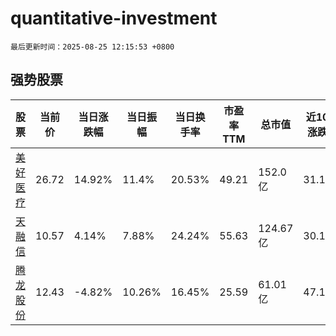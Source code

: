 # quantitative-investment

`最后更新时间：2025-08-25 12:15:53 +0800`

## 强势股票

|股票|当前价|当日涨跌幅|当日振幅|当日换手率|市盈率TTM|总市值|近10日涨跌幅|
|----|----|----|----|----|----|----|----|
|[美好医疗](https://xueqiu.com/S/SZ301363)|26.72|14.92%|11.4%|20.53%|49.21|152.0亿|31.11%|
|[天融信](https://xueqiu.com/S/SZ002212)|10.57|4.14%|7.88%|24.24%|55.63|124.67亿|30.17%|
|[腾龙股份](https://xueqiu.com/S/SH603158)|12.43|-4.82%|10.26%|16.45%|25.59|61.01亿|47.1%|
